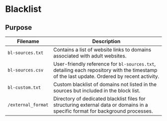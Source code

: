 # Blacklist

## Purpose

| **Filename** | **Description** |
|---|---|
| `bl-sources.txt` | Contains a list of website links to domains associated with adult websites. |
| `bl-sources.csv` | User-friendly reference for `bl-sources.txt`, detailing each repository with the timestamp of the last update. Ordered by recent activity. |
| `bl-custom.txt` | Custom blacklist of domains not listed in the sources but included in the block list. |
| `/external_format` | Directory of dedicated blacklist files for structuring external data or domains in a specific format for background processes. |